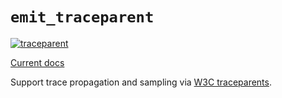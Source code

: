 # `emit_traceparent`

[![traceparent](https://github.com/emit-rs/emit/actions/workflows/traceparent.yml/badge.svg)](https://github.com/emit-rs/emit/actions/workflows/traceparent.yml)

[Current docs](https://docs.rs/emit_traceparent/0.11.0-alpha.20/emit_traceparent/index.html)

Support trace propagation and sampling via [W3C traceparents](https://www.w3.org/TR/trace-context/).
